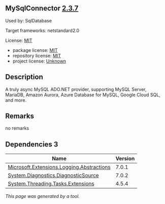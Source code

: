 MySqlConnector [2.3.7](https://www.nuget.org/packages/MySqlConnector/2.3.7)
--------------------

Used by: SqlDatabase

Target frameworks: netstandard2.0

License: [MIT](../../../../licenses/mit) 

- package license: [MIT](https://licenses.nuget.org/MIT) 
- repository license: [MIT](https://github.com/mysql-net/MySqlConnector.git) 
- project license: [Unknown](https://mysqlconnector.net/) 

Description
-----------
A truly async MySQL ADO.NET provider, supporting MySQL Server, MariaDB, Amazon Aurora, Azure Database for MySQL, Google Cloud SQL, and more.

Remarks
-----------
no remarks


Dependencies 3
-----------

|Name|Version|
|----------|:----|
|[Microsoft.Extensions.Logging.Abstractions](../../../../packages/nuget.org/microsoft.extensions.logging.abstractions/7.0.1)|7.0.1|
|[System.Diagnostics.DiagnosticSource](../../../../packages/nuget.org/system.diagnostics.diagnosticsource/7.0.2)|7.0.2|
|[System.Threading.Tasks.Extensions](../../../../packages/nuget.org/system.threading.tasks.extensions/4.5.4)|4.5.4|

*This page was generated by a tool.*